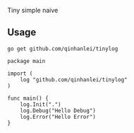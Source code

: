 Tiny simple naive

## Usage
`go get github.com/qinhanlei/tinylog`

```golang
package main

import (
	log "github.com/qinhanlei/tinylog"
)

func main() {
	log.Init(".")
	log.Debug("Hello Debug")
	log.Error("Hello Error")
}
```
